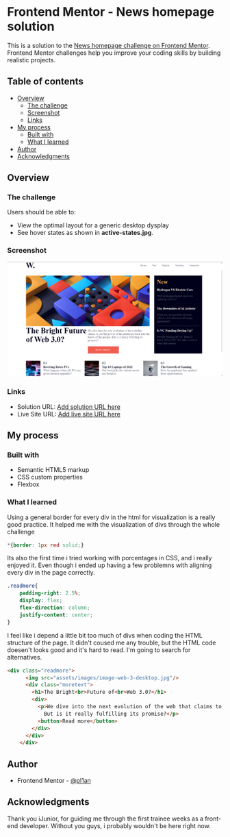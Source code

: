 # Frontend Mentor - News homepage solution

This is a solution to the [News homepage challenge on Frontend Mentor](https://www.frontendmentor.io/challenges/news-homepage-H6SWTa1MFl). Frontend Mentor challenges help you improve your coding skills by building realistic projects. 

## Table of contents

- [Overview](#overview)
  - [The challenge](#the-challenge)
  - [Screenshot](#screenshot)
  - [Links](#links)
- [My process](#my-process)
  - [Built with](#built-with)
  - [What I learned](#what-i-learned)
- [Author](#author)
- [Acknowledgments](#acknowledgments)

## Overview

### The challenge

Users should be able to:

- View the optimal layout for a generic desktop dysplay
- See hover states as shown in **active-states.jpg**.

### Screenshot

![](./assets/images/screenshot.png)

### Links

- Solution URL: [Add solution URL here](https://your-solution-url.com)
- Live Site URL: [Add live site URL here](https://your-live-site-url.com)

## My process

### Built with

- Semantic HTML5 markup
- CSS custom properties
- Flexbox

### What I learned

Using a general border for every div in the html for visualization is a really good practice.
It helped me with the visualization of divs through the whole challenge
```css
*{border: 1px red solid;}
```

Its also the first time i tried working with porcentages in CSS, and i really enjoyed it.
Even though i ended up having a few problemns with aligning every div in the page correctly.
```css
.readmore{
    padding-right: 2.5%;
    display: flex;
    flex-direction: column;
    justify-content: center;
}
```

I feel like i depend a little bit too much of divs when coding the HTML structure of the page.
It didn't coused me any trouble, but the HTML code doesen't looks good and it's hard to read.
I'm going to search for alternatives.
```html
<div class="readmore">
      <img src="assets/images/image-web-3-desktop.jpg"/>
      <div class="moretext">
        <h1>The Bright<br>Future of<br>Web 3.0?</h1>
        <div>
          <p>We dive into the next evolution of the web that claims to put the power of the platforms back into the hands of the people. 
            But is it really fulfilling its promise?</p>
          <button>Read more</button>
        </div>
      </div>
    </div>
```

## Author

- Frontend Mentor - [@pl1an](https://www.frontendmentor.io/profile/pl1an)

## Acknowledgments

Thank you iJunior, for guiding me through the first trainee weeks as a front-end developer.
Without you guys, i probably wouldn't be here right now.

